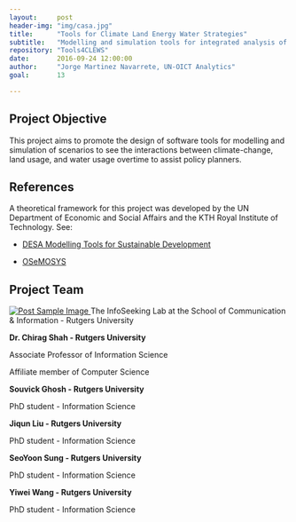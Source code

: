 ```yaml
---
layout:     post
header-img: "img/casa.jpg"
title:      "Tools for Climate Land Energy Water Strategies"
subtitle:   "Modelling and simulation tools for integrated analysis of the interlinkages between climate, land, materials, energy and water in our planet."
repository: "Tools4CLEWS"
date:       2016-09-24 12:00:00
author:     "Jorge Martinez Navarrete, UN-OICT Analytics"
goal:		13

---
```

Project Objective
------------

This project aims to promote the design of software tools for modelling and simulation of scenarios to see the interactions between climate-change, land usage, and water usage overtime to assist policy planners. 


References
------------
A theoretical framework for this project was developed by the UN Department of Economic and Social Affairs and the KTH Royal Institute of Technology. See:

- [DESA Modelling Tools for Sustainable Development](https://unite.un.org/sites/unite.un.org/files/app-globalclews-v-1-0/landingpage.html)

- [OSeMOSYS](http://www.osemosys.org/)


Project Team
------------

<a href="http://www.infoseeking.org/">
    <img src="{{ site.baseurl }}/img/partners/rutgers.png" alt="Post Sample Image">
</a>
<span class="caption text-muted">The InfoSeeking Lab at the School of Communication & Information - Rutgers University</span>


**Dr. Chirag Shah - Rutgers University**

Associate Professor of Information Science

Affiliate member of Computer Science



**Souvick Ghosh - Rutgers University**

PhD student - Information Science



**Jiqun Liu - Rutgers University**

PhD student - Information Science



**SeoYoon Sung - Rutgers University**

PhD student - Information Science



**Yiwei Wang - Rutgers University**

PhD student - Information Science

